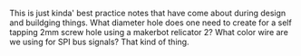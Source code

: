 This is just kinda' best practice notes that have come about during design and buildging things. What diameter hole does one need to create for a self tapping 2mm screw hole using a makerbot relicator 2? What color wire are we using for SPI bus signals? That kind of thing.
